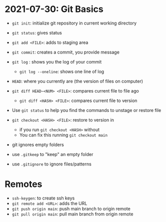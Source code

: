 # 2021-07-30: Git Basics

- `git init`: initialize git repository in current working directory
- `git status`: gives status
- `git add <FILE>`: adds <FILE> to staging area
- `git commit`: creates a commit, you provide message

- `git log` : shows you the log of your commit
    - `git log --oneline`: shows one line of log

- `HEAD`: where you currently are (the version of files on computer)
- `git diff HEAD~<NUM> <FILE>`: compares current file to file <NUM> ago
    - `git diff <HASH> <FILE>`: compares current file to <HASH> version 

- Use `git status` to help you find the commands to unstage or restore file
- `git checkout <HASH> <FILE>`: restore <FILE> to version in <HASH>
    - if you run `git checkout <HASH>` without  <FILE> 
    - You can fix this running `git checkout main`
 
- git ignores empty folders
- use `.gitkeep` to "keep" an empty folder
- use `.gitignore` to ignore files/patterns

# Remotes

- `ssh-keygen`: to create ssh keys
- `git remote add <URL>`: adds the URL
- `git push origin main`: push main branch to origin remote
- `git pull origin main`: pull main branch from origin remote
